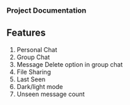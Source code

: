### Project Documentation

## Features

1. Personal Chat
2. Group Chat
3. Message Delete option in group chat
4. File Sharing
5. Last Seen
6. Dark/light mode
7. Unseen message count

